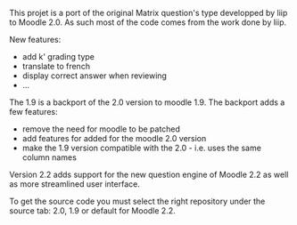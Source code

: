 This projet is a port of the original Matrix question's type developped by liip to Moodle 2.0. As such most of the code comes from the work done by liip.

New features:

  * add k' grading type
  * translate to french
  * display correct answer when reviewing
  * ...

The 1.9 is a backport of the 2.0 version to moodle 1.9. The backport adds a few features:

  * remove the need for moodle to be patched
  * add features for added for the moodle 2.0 version
  * make the 1.9 version compatible with the 2.0 - i.e. uses the same column names

Version 2.2 adds support for the new question engine of Moodle 2.2 as well as more streamlined user interface.

To get the source code you must select the right repository under the source tab: 2.0, 1.9 or default for Moodle 2.2.